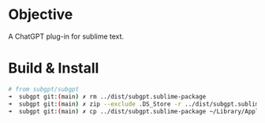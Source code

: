 # Objective

A ChatGPT plug-in for sublime text.

# Build & Install

```sh
# from subgpt/subgpt
➜  subgpt git:(main) ✗ rm ../dist/subgpt.sublime-package
➜  subgpt git:(main) ✗ zip --exclude .DS_Store -r ../dist/subgpt.sublime-package .
➜  subgpt git:(main) ✗ cp ../dist/subgpt.sublime-package ~/Library/Application\ Support/Sublime\ Text/Installed\ Packages/
```

